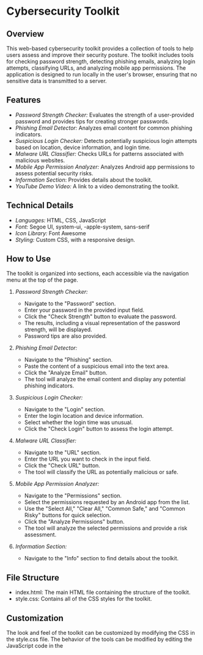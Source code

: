 # Cybersecurity Toolkit

## Overview

This web-based cybersecurity toolkit provides a collection of tools to help users assess and improve their security posture.  The toolkit includes tools for checking password strength, detecting phishing emails, analyzing login attempts, classifying URLs, and analyzing mobile app permissions.  The application is designed to run locally in the user's browser, ensuring that no sensitive data is transmitted to a server.

## Features

* *Password Strength Checker:* Evaluates the strength of a user-provided password and provides tips for creating stronger passwords.
* *Phishing Email Detector:* Analyzes email content for common phishing indicators.
* *Suspicious Login Checker:* Detects potentially suspicious login attempts based on location, device information, and login time.
* *Malware URL Classifier:* Checks URLs for patterns associated with malicious websites.
* *Mobile App Permission Analyzer:* Analyzes Android app permissions to assess potential security risks.
* *Information Section*: Provides details about the toolkit.
* *YouTube Demo Video:* A link to a video demonstrating the toolkit.

## Technical Details

* *Languages:* HTML, CSS, JavaScript
* *Font:* Segoe UI, system-ui, -apple-system, sans-serif
* *Icon Library:* Font Awesome
* *Styling:* Custom CSS, with a responsive design.

## How to Use

The toolkit is organized into sections, each accessible via the navigation menu at the top of the page.

1.  *Password Strength Checker:*

    * Navigate to the "Password" section.
    * Enter your password in the provided input field.
    * Click the "Check Strength" button to evaluate the password.
    * The results, including a visual representation of the password strength, will be displayed.
    * Password tips are also provided.
2.  *Phishing Email Detector:*

    * Navigate to the "Phishing" section.
    * Paste the content of a suspicious email into the text area.
    * Click the "Analyze Email" button.
    * The tool will analyze the email content and display any potential phishing indicators.
3.  *Suspicious Login Checker:*

    * Navigate to the "Login" section.
    * Enter the login location and device information.
    * Select whether the login time was unusual.
    * Click the "Check Login" button to assess the login attempt.
4.  *Malware URL Classifier:*

    * Navigate to the "URL" section.
    * Enter the URL you want to check in the input field.
    * Click the "Check URL" button.
    * The tool will classify the URL as potentially malicious or safe.
5.  *Mobile App Permission Analyzer:*

    * Navigate to the "Permissions" section.
    * Select the permissions requested by an Android app from the list.
    * Use the "Select All," "Clear All," "Common Safe," and "Common Risky" buttons for quick selection.
    * Click the "Analyze Permissions" button.
    * The tool will analyze the selected permissions and provide a risk assessment.
6.  *Information Section:*

    * Navigate to the "Info" section to find details about the toolkit.

## File Structure

* index.html: The main HTML file containing the structure of the toolkit.
* style.css: Contains all of the CSS styles for the toolkit.

## Customization

The look and feel of the toolkit can be customized by modifying the CSS in the style.css file. The behavior of the tools can be modified by editing the JavaScript code in the <script> section of the index.html file.

## YouTube Demo Video

* [Demo Video](https://youtube.com/watch?v=KTs5GYfVRq0&feature=shared)
